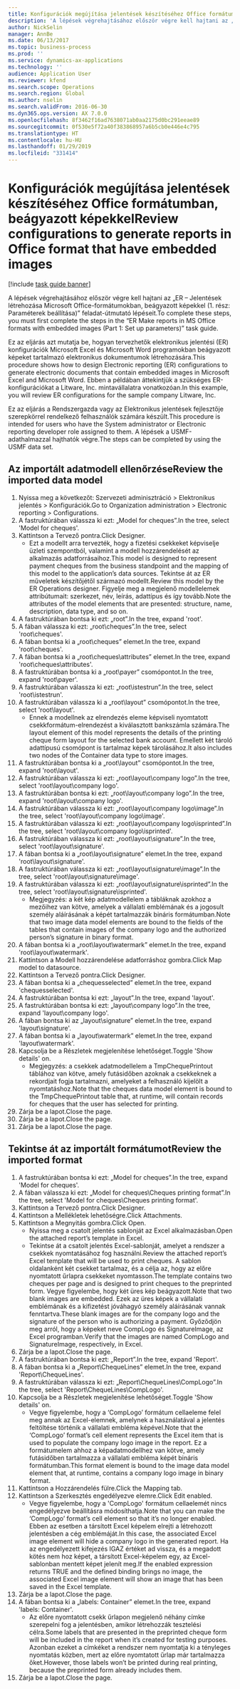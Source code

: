 ```yaml
---
title: Konfigurációk megújítása jelentések készítéséhez Office formátumban, beágyazott képekkel
description: 'A lépések végrehajtásához először végre kell hajtani az „ER – Jelentések létrehozása Microsoft Office-formátumokban, beágyazott képekkel (1. rész: Paraméterek beállítása)” feladat-útmutató lépéseit.'
author: NickSelin
manager: AnnBe
ms.date: 06/13/2017
ms.topic: business-process
ms.prod: ''
ms.service: dynamics-ax-applications
ms.technology: ''
audience: Application User
ms.reviewer: kfend
ms.search.scope: Operations
ms.search.region: Global
ms.author: nselin
ms.search.validFrom: 2016-06-30
ms.dyn365.ops.version: AX 7.0.0
ms.openlocfilehash: 8f3462f16ad7638071ab0aa2175d0bc291eeae89
ms.sourcegitcommit: 0f530e5f72a40f383868957a6b5cb0e446e4c795
ms.translationtype: HT
ms.contentlocale: hu-HU
ms.lasthandoff: 01/29/2019
ms.locfileid: "331414"
---
```

# <a name="review-configurations-to-generate-reports-in-office-format-that-have-embedded-images"></a><span data-ttu-id="6b3f6-103">Konfigurációk megújítása jelentések készítéséhez Office formátumban, beágyazott képekkel</span><span class="sxs-lookup"><span data-stu-id="6b3f6-103">Review configurations to generate reports in Office format that have embedded images</span></span>

[!include [task guide banner](../../includes/task-guide-banner.md)]

<span data-ttu-id="6b3f6-104">A lépések végrehajtásához először végre kell hajtani az „ER – Jelentések létrehozása Microsoft Office-formátumokban, beágyazott képekkel (1. rész: Paraméterek beállítása)” feladat-útmutató lépéseit.</span><span class="sxs-lookup"><span data-stu-id="6b3f6-104">To complete these steps, you must first complete the steps in the “ER Make reports in MS Office formats with embedded images (Part 1: Set up parameters)” task guide.</span></span>

<span data-ttu-id="6b3f6-105">Ez az eljárás azt mutatja be, hogyan tervezhetők elektronikus jelentési (ER) konfigurációk Microsoft Excel és Microsoft Word programokban beágyazott képeket tartalmazó elektronikus dokumentumok létrehozására.</span><span class="sxs-lookup"><span data-stu-id="6b3f6-105">This procedure shows how to design Electronic reporting (ER) configurations to generate electronic documents that contain embedded images in Microsoft Excel and Microsoft Word.</span></span> <span data-ttu-id="6b3f6-106">Ebben a példában áttekintjük a szükséges ER-konfigurációkat a Litware, Inc. mintavállalatra vonatkozóan.</span><span class="sxs-lookup"><span data-stu-id="6b3f6-106">In this example, you will review ER configurations for the sample company Litware, Inc.</span></span> 

<span data-ttu-id="6b3f6-107">Ez az eljárás a Rendszergazda vagy az Elektronikus jelentések fejlesztője szerepkörrel rendelkező felhasználók számára készült.</span><span class="sxs-lookup"><span data-stu-id="6b3f6-107">This procedure is intended for users who have the System administrator or Electronic reporting developer role assigned to them.</span></span> <span data-ttu-id="6b3f6-108">A lépések a USMF-adathalmazzal hajthatók végre.</span><span class="sxs-lookup"><span data-stu-id="6b3f6-108">The steps can be completed by using the USMF data set.</span></span>


## <a name="review-the-imported-data-model"></a><span data-ttu-id="6b3f6-109">Az importált adatmodell ellenőrzése</span><span class="sxs-lookup"><span data-stu-id="6b3f6-109">Review the imported data model</span></span>
1. <span data-ttu-id="6b3f6-110">Nyissa meg a következőt: Szervezeti adminisztráció > Elektronikus jelentés > Konfigurációk.</span><span class="sxs-lookup"><span data-stu-id="6b3f6-110">Go to Organization administration > Electronic reporting > Configurations.</span></span>
2. <span data-ttu-id="6b3f6-111">A fastruktúrában válassza ki ezt: „Model for cheques”.</span><span class="sxs-lookup"><span data-stu-id="6b3f6-111">In the tree, select 'Model for cheques'.</span></span>
3. <span data-ttu-id="6b3f6-112">Kattintson a Tervező pontra.</span><span class="sxs-lookup"><span data-stu-id="6b3f6-112">Click Designer.</span></span>
    * <span data-ttu-id="6b3f6-113">Ezt a modellt arra tervezték, hogy a fizetési csekkeket képviselje üzleti szempontból, valamint a modell hozzárendelését az alkalmazás adatforrásaihoz.</span><span class="sxs-lookup"><span data-stu-id="6b3f6-113">This model is designed to represent payment cheques from the business standpoint and the mapping of this model to the application’s data sources.</span></span> <span data-ttu-id="6b3f6-114">Tekintse át az ER műveletek készítőjétől származó modellt.</span><span class="sxs-lookup"><span data-stu-id="6b3f6-114">Review this model by the ER Operations designer.</span></span> <span data-ttu-id="6b3f6-115">Figyelje meg a megjelenő modellelemek attribútumait: szerkezet, név, leírás, adattípus és így tovább.</span><span class="sxs-lookup"><span data-stu-id="6b3f6-115">Note the attributes of the model elements that are presented: structure, name, description, data type, and so on.</span></span>   
4. <span data-ttu-id="6b3f6-116">A fastruktúrában bontsa ki ezt: „root”.</span><span class="sxs-lookup"><span data-stu-id="6b3f6-116">In the tree, expand 'root'.</span></span>
5. <span data-ttu-id="6b3f6-117">A fában válassza ki ezt: „root\cheques”.</span><span class="sxs-lookup"><span data-stu-id="6b3f6-117">In the tree, select 'root\cheques'.</span></span>
6. <span data-ttu-id="6b3f6-118">A fában bontsa ki a „root\cheques” elemet.</span><span class="sxs-lookup"><span data-stu-id="6b3f6-118">In the tree, expand 'root\cheques'.</span></span>
7. <span data-ttu-id="6b3f6-119">A fában bontsa ki a „root\cheques\attributes” elemet.</span><span class="sxs-lookup"><span data-stu-id="6b3f6-119">In the tree, expand 'root\cheques\attributes'.</span></span>
8. <span data-ttu-id="6b3f6-120">A fastruktúrában bontsa ki a „root\payer” csomópontot.</span><span class="sxs-lookup"><span data-stu-id="6b3f6-120">In the tree, expand 'root\payer'.</span></span>
9. <span data-ttu-id="6b3f6-121">A fastruktúrában válassza ki ezt: „root\istestrun”.</span><span class="sxs-lookup"><span data-stu-id="6b3f6-121">In the tree, select 'root\istestrun'.</span></span>
10. <span data-ttu-id="6b3f6-122">A fastruktúrában válassza ki a „root\layout” csomópontot.</span><span class="sxs-lookup"><span data-stu-id="6b3f6-122">In the tree, select 'root\layout'.</span></span>
    * <span data-ttu-id="6b3f6-123">Ennek a modellnek az elrendezés eleme képviseli nyomtatott csekkformátum-elrendezést a kiválasztott bankszámla számára.</span><span class="sxs-lookup"><span data-stu-id="6b3f6-123">The layout element of this model represents the details of the printing cheque form layout for the selected bank account.</span></span> <span data-ttu-id="6b3f6-124">Emellett két tároló adattípusú csomópont is tartalmaz képek tárolásához.</span><span class="sxs-lookup"><span data-stu-id="6b3f6-124">It also includes two nodes of the Container data type to store images.</span></span>   
11. <span data-ttu-id="6b3f6-125">A fastruktúrában bontsa ki a „root\layout” csomópontot.</span><span class="sxs-lookup"><span data-stu-id="6b3f6-125">In the tree, expand 'root\layout'.</span></span>
12. <span data-ttu-id="6b3f6-126">A fastruktúrában válassza ki ezt: „root\layout\company logo”.</span><span class="sxs-lookup"><span data-stu-id="6b3f6-126">In the tree, select 'root\layout\company logo'.</span></span>
13. <span data-ttu-id="6b3f6-127">A fastruktúrában bontsa ki ezt: „root\layout\company logo”.</span><span class="sxs-lookup"><span data-stu-id="6b3f6-127">In the tree, expand 'root\layout\company logo'.</span></span>
14. <span data-ttu-id="6b3f6-128">A fastruktúrában válassza ki ezt: „root\layout\company logo\image”.</span><span class="sxs-lookup"><span data-stu-id="6b3f6-128">In the tree, select 'root\layout\company logo\image'.</span></span>
15. <span data-ttu-id="6b3f6-129">A fastruktúrában válassza ki ezt: „root\layout\company logo\isprinted”.</span><span class="sxs-lookup"><span data-stu-id="6b3f6-129">In the tree, select 'root\layout\company logo\isprinted'.</span></span>
16. <span data-ttu-id="6b3f6-130">A fastruktúrában válassza ki ezt: „root\layout\signature”.</span><span class="sxs-lookup"><span data-stu-id="6b3f6-130">In the tree, select 'root\layout\signature'.</span></span>
17. <span data-ttu-id="6b3f6-131">A fában bontsa ki a „root\layout\signature” elemet.</span><span class="sxs-lookup"><span data-stu-id="6b3f6-131">In the tree, expand 'root\layout\signature'.</span></span>
18. <span data-ttu-id="6b3f6-132">A fastruktúrában válassza ki ezt: „root\layout\signature\image”.</span><span class="sxs-lookup"><span data-stu-id="6b3f6-132">In the tree, select 'root\layout\signature\image'.</span></span>
19. <span data-ttu-id="6b3f6-133">A fastruktúrában válassza ki ezt: „root\layout\signature\isprinted”.</span><span class="sxs-lookup"><span data-stu-id="6b3f6-133">In the tree, select 'root\layout\signature\isprinted'.</span></span>
    * <span data-ttu-id="6b3f6-134">Megjegyzés: a két kép adatmodellelem a tábláknak azokhoz a mezőihez van kötve, amelyek a vállalati emblémának és a jogosult személy aláírásának a képét tartalmazzák bináris formátumban.</span><span class="sxs-lookup"><span data-stu-id="6b3f6-134">Note that two image data model elements are bound to the fields of the tables that contain images of the company logo and the authorized person’s signature in binary format.</span></span>  
20. <span data-ttu-id="6b3f6-135">A fában bontsa ki a „root\layout\watermark” elemet.</span><span class="sxs-lookup"><span data-stu-id="6b3f6-135">In the tree, expand 'root\layout\watermark'.</span></span>
21. <span data-ttu-id="6b3f6-136">Kattintson a Modell hozzárendelése adatforráshoz gombra.</span><span class="sxs-lookup"><span data-stu-id="6b3f6-136">Click Map model to datasource.</span></span>
22. <span data-ttu-id="6b3f6-137">Kattintson a Tervező pontra.</span><span class="sxs-lookup"><span data-stu-id="6b3f6-137">Click Designer.</span></span>
23. <span data-ttu-id="6b3f6-138">A fában bontsa ki a „chequesselected” elemet.</span><span class="sxs-lookup"><span data-stu-id="6b3f6-138">In the tree, expand 'chequesselected'.</span></span>
24. <span data-ttu-id="6b3f6-139">A fastruktúrában bontsa ki ezt: „layout”.</span><span class="sxs-lookup"><span data-stu-id="6b3f6-139">In the tree, expand 'layout'.</span></span>
25. <span data-ttu-id="6b3f6-140">A fastruktúrában bontsa ki ezt: „layout\company logo”.</span><span class="sxs-lookup"><span data-stu-id="6b3f6-140">In the tree, expand 'layout\company logo'.</span></span>
26. <span data-ttu-id="6b3f6-141">A fában bontsa ki az „layout\signature” elemet.</span><span class="sxs-lookup"><span data-stu-id="6b3f6-141">In the tree, expand 'layout\signature'.</span></span>
27. <span data-ttu-id="6b3f6-142">A fában bontsa ki a „layout\watermark” elemet.</span><span class="sxs-lookup"><span data-stu-id="6b3f6-142">In the tree, expand 'layout\watermark'.</span></span>
28. <span data-ttu-id="6b3f6-143">Kapcsolja be a Részletek megjelenítése lehetőséget.</span><span class="sxs-lookup"><span data-stu-id="6b3f6-143">Toggle 'Show details' on.</span></span>
    * <span data-ttu-id="6b3f6-144">Megjegyzés: a csekkek adatmodellelem a TmpChequePrintout táblához van kötve, amely futásidőben azoknak a csekkeknek a rekordjait fogja tartalmazni, amelyeket a felhasználó kijelölt a nyomtatáshoz.</span><span class="sxs-lookup"><span data-stu-id="6b3f6-144">Note that the cheques data model element is bound to the TmpChequePrintout table that, at runtime, will contain records for cheques that the user has selected for printing.</span></span>   
29. <span data-ttu-id="6b3f6-145">Zárja be a lapot.</span><span class="sxs-lookup"><span data-stu-id="6b3f6-145">Close the page.</span></span>
30. <span data-ttu-id="6b3f6-146">Zárja be a lapot.</span><span class="sxs-lookup"><span data-stu-id="6b3f6-146">Close the page.</span></span>
31. <span data-ttu-id="6b3f6-147">Zárja be a lapot.</span><span class="sxs-lookup"><span data-stu-id="6b3f6-147">Close the page.</span></span>

## <a name="review-the-imported-format"></a><span data-ttu-id="6b3f6-148">Tekintse át az importált formátumot</span><span class="sxs-lookup"><span data-stu-id="6b3f6-148">Review the imported format</span></span>
1. <span data-ttu-id="6b3f6-149">A fastruktúrában bontsa ki ezt: „Model for cheques”.</span><span class="sxs-lookup"><span data-stu-id="6b3f6-149">In the tree, expand 'Model for cheques'.</span></span>
2. <span data-ttu-id="6b3f6-150">A fában válassza ki ezt: „Model for cheques\Cheques printing format”.</span><span class="sxs-lookup"><span data-stu-id="6b3f6-150">In the tree, select 'Model for cheques\Cheques printing format'.</span></span>
3. <span data-ttu-id="6b3f6-151">Kattintson a Tervező pontra.</span><span class="sxs-lookup"><span data-stu-id="6b3f6-151">Click Designer.</span></span>
4. <span data-ttu-id="6b3f6-152">Kattintson a Mellékletek lehetőségre.</span><span class="sxs-lookup"><span data-stu-id="6b3f6-152">Click Attachments.</span></span>
5. <span data-ttu-id="6b3f6-153">Kattintson a Megnyitás gombra.</span><span class="sxs-lookup"><span data-stu-id="6b3f6-153">Click Open.</span></span>
    * <span data-ttu-id="6b3f6-154">Nyissa meg a csatolt jelentés sablonját az Excel alkalmazásban.</span><span class="sxs-lookup"><span data-stu-id="6b3f6-154">Open the attached report’s template in Excel.</span></span>  
    * <span data-ttu-id="6b3f6-155">Tekintse át a csatolt jelentés Excel-sablonját, amelyet a rendszer a csekkek nyomtatásához fog használni.</span><span class="sxs-lookup"><span data-stu-id="6b3f6-155">Review the attached report’s Excel template that will be used to print cheques.</span></span> <span data-ttu-id="6b3f6-156">A sablon oldalanként két csekket tartalmaz, és a célja az, hogy az előre nyomtatott űrlapra csekkeket nyomtasson.</span><span class="sxs-lookup"><span data-stu-id="6b3f6-156">The template contains two cheques per page and is designed to print cheques to the preprinted form.</span></span> <span data-ttu-id="6b3f6-157">Vegye figyelembe, hogy két üres kép beágyazott.</span><span class="sxs-lookup"><span data-stu-id="6b3f6-157">Note that two blank images are embedded.</span></span> <span data-ttu-id="6b3f6-158">Ezek az üres képek a vállalati emblémának és a kifizetést jóváhagyó személy aláírásának vannak fenntartva.</span><span class="sxs-lookup"><span data-stu-id="6b3f6-158">These blank images are for the company logo and the signature of the person who is authorizing a payment.</span></span> <span data-ttu-id="6b3f6-159">Győződjön meg arról, hogy a képeket neve CompLogo és SignatureImage, az Excel programban.</span><span class="sxs-lookup"><span data-stu-id="6b3f6-159">Verify that the images are named CompLogo and SignatureImage, respectively, in Excel.</span></span>   
6. <span data-ttu-id="6b3f6-160">Zárja be a lapot.</span><span class="sxs-lookup"><span data-stu-id="6b3f6-160">Close the page.</span></span>
7. <span data-ttu-id="6b3f6-161">A fastruktúrában bontsa ki ezt: „Report”.</span><span class="sxs-lookup"><span data-stu-id="6b3f6-161">In the tree, expand 'Report'.</span></span>
8. <span data-ttu-id="6b3f6-162">A fában bontsa ki a „Report\ChequeLines” elemet.</span><span class="sxs-lookup"><span data-stu-id="6b3f6-162">In the tree, expand 'Report\ChequeLines'.</span></span>
9. <span data-ttu-id="6b3f6-163">A fastruktúrában válassza ki ezt: „Report\ChequeLines\CompLogo”.</span><span class="sxs-lookup"><span data-stu-id="6b3f6-163">In the tree, select 'Report\ChequeLines\CompLogo'.</span></span>
10. <span data-ttu-id="6b3f6-164">Kapcsolja be a Részletek megjelenítése lehetőséget.</span><span class="sxs-lookup"><span data-stu-id="6b3f6-164">Toggle 'Show details' on.</span></span>
    * <span data-ttu-id="6b3f6-165">Vegye figyelembe, hogy a ‘CompLogo’ formátum cellaeleme felel meg annak az Excel-elemnek, amelynek a használatával a jelentés feltöltése történik a vállalati embléma képével.</span><span class="sxs-lookup"><span data-stu-id="6b3f6-165">Note that the ‘CompLogo’ format’s cell element represents the Excel item that is used to populate the company logo image in the report.</span></span> <span data-ttu-id="6b3f6-166">Ez a formátumelem ahhoz a képadatmodellhez van kötve, amely futásidőben tartalmazza a vállalati embléma képét bináris formátumban.</span><span class="sxs-lookup"><span data-stu-id="6b3f6-166">This format element is bound to the image data model element that, at runtime, contains a company logo image in binary format.</span></span>   
11. <span data-ttu-id="6b3f6-167">Kattintson a Hozzárendelés fülre.</span><span class="sxs-lookup"><span data-stu-id="6b3f6-167">Click the Mapping tab.</span></span>
12. <span data-ttu-id="6b3f6-168">Kattintson a Szerkesztés engedélyezve elemre.</span><span class="sxs-lookup"><span data-stu-id="6b3f6-168">Click Edit enabled.</span></span>
    * <span data-ttu-id="6b3f6-169">Vegye figyelembe, hogy a 'CompLogo' formátum cellaelemét nincs engedélyezve beállításra módosíthatja.</span><span class="sxs-lookup"><span data-stu-id="6b3f6-169">Note that you can make the ‘CompLogo’ format’s cell element so that it’s no longer enabled.</span></span> <span data-ttu-id="6b3f6-170">Ebben az esetben a társított Excel képelem elrejti a létrehozott jelentésben a cég emblémáját.</span><span class="sxs-lookup"><span data-stu-id="6b3f6-170">In this case, the associated Excel image element will hide a company logo in the generated report.</span></span> <span data-ttu-id="6b3f6-171">Ha az engedélyezett kifejezés IGAZ értéket ad vissza, és a megadott kötés nem hoz képet, a társított Excel-képelem egy, az Excel-sablonban mentett képet jelenít meg.</span><span class="sxs-lookup"><span data-stu-id="6b3f6-171">If the enabled expression returns TRUE and the defined binding brings no image, the associated Excel image element will show an image that has been saved in the Excel template.</span></span>   
13. <span data-ttu-id="6b3f6-172">Zárja be a lapot.</span><span class="sxs-lookup"><span data-stu-id="6b3f6-172">Close the page.</span></span>
14. <span data-ttu-id="6b3f6-173">A fában bontsa ki a „labels: Container” elemet.</span><span class="sxs-lookup"><span data-stu-id="6b3f6-173">In the tree, expand 'labels: Container'.</span></span>
    * <span data-ttu-id="6b3f6-174">Az előre nyomtatott csekk űrlapon megjelenő néhány címke szerepelni fog a jelentésben, amikor létrehozzák tesztelési célra.</span><span class="sxs-lookup"><span data-stu-id="6b3f6-174">Some labels that are presented in the preprinted cheque form will be included in the report when it’s created for testing purposes.</span></span> <span data-ttu-id="6b3f6-175">Azonban ezeket a címkéket a rendszer nem nyomtatja ki a tényleges nyomtatás közben, mert az előre nyomtatott űrlap már tartalmazza őket.</span><span class="sxs-lookup"><span data-stu-id="6b3f6-175">However, those labels won’t be printed during real printing, because the preprinted form already includes them.</span></span>  
15. <span data-ttu-id="6b3f6-176">Zárja be a lapot.</span><span class="sxs-lookup"><span data-stu-id="6b3f6-176">Close the page.</span></span>

